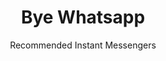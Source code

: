 ---
slug: whatsapp
title: Bye Whatsapp
subtitle: Recommended Instant Messengers
order: [signal, xmpp, quicksy, zom, riot]
---